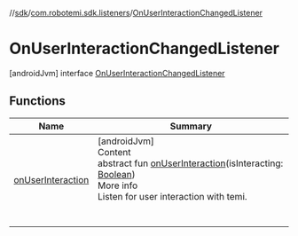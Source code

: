 //[sdk](../../../index.md)/[com.robotemi.sdk.listeners](../index.md)/[OnUserInteractionChangedListener](index.md)



# OnUserInteractionChangedListener  
 [androidJvm] interface [OnUserInteractionChangedListener](index.md)   


## Functions  
  
|  Name |  Summary | 
|---|---|
| <a name="com.robotemi.sdk.listeners/OnUserInteractionChangedListener/onUserInteraction/#kotlin.Boolean/PointingToDeclaration/"></a>[onUserInteraction](on-user-interaction.md)| <a name="com.robotemi.sdk.listeners/OnUserInteractionChangedListener/onUserInteraction/#kotlin.Boolean/PointingToDeclaration/"></a>[androidJvm]  <br>Content  <br>abstract fun [onUserInteraction](on-user-interaction.md)(isInteracting: [Boolean](https://kotlinlang.org/api/latest/jvm/stdlib/kotlin/-boolean/index.html))  <br>More info  <br>Listen for user interaction with temi.  <br><br><br>|

